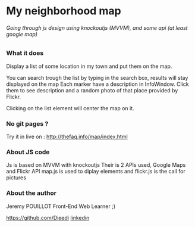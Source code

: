 # My neighborhood map
###### Going through js design using knockoutjs (MVVM), and some api (at least google map)

### What it does
Display a list of some location in my town and put them on the map.

You can search trough the list by typing in the search box, results will stay displayed on the map
Each marker have a description in InfoWindow.
Click them to see description and a random photo of that place provided by Flickr.

Clicking on the list element will center the map on it.

### No git pages ?
Try it in live on : http://thefaq.info/map/index.html

### About JS code
Js is based on MVVM with knockoutjs
Their is 2 APIs used, Google Maps and Flickr API
map.js is used to diplay elements and flickr.js is the call for pictures

###

### About the author
Jeremy POUILLOT
Front-End Web Learner ;)

https://github.com/Dieedi
[linkedin](fr.linkedin.com/pub/jeremy-pouillot/9/901/293/en)